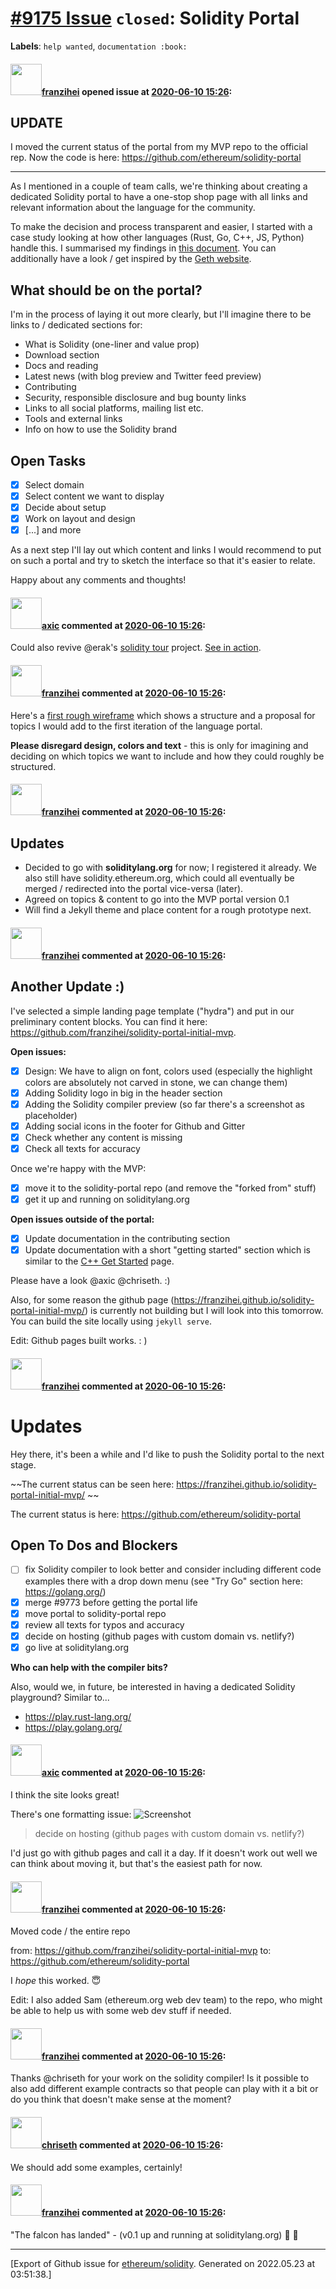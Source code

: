 # [\#9175 Issue](https://github.com/ethereum/solidity/issues/9175) `closed`: Solidity Portal
**Labels**: `help wanted`, `documentation :book:`


#### <img src="https://avatars.githubusercontent.com/u/41991517?u=d38fd5e811dbe132e39a53055c0f42da30820216&v=4" width="50">[franzihei](https://github.com/franzihei) opened issue at [2020-06-10 15:26](https://github.com/ethereum/solidity/issues/9175):

## UPDATE
I moved the current status of the portal from my MVP repo to the official rep. Now the code is here: https://github.com/ethereum/solidity-portal

---

As I mentioned in a couple of team calls, we're thinking about creating a dedicated Solidity portal to have a one-stop shop page with all links and relevant information about the language for the community.

To make the decision and process transparent and easier, I started with a case study looking at how other languages (Rust, Go, C++, JS, Python) handle this. I summarised my findings in [this document](https://docs.google.com/document/d/1TAY1x2pitkLyNtojT_J61SucNMrc61GmdmYsLaesRjg/edit?usp=sharing). You can additionally have a look / get inspired by the [Geth website](https://geth.ethereum.org/).

## What should be on the portal?

I'm in the process of laying it out more clearly, but I'll imagine there to be links to / dedicated sections for: 
- What is Solidity (one-liner and value prop)
- Download section
- Docs and reading 
- Latest news (with blog preview and Twitter feed preview)
- Contributing
- Security, responsible disclosure and bug bounty links
- Links to all social platforms, mailing list etc.
- Tools and external links
- Info on how to use the Solidity brand

## Open Tasks

- [x] Select domain
- [x] Select content we want to display 
- [x] Decide about setup
- [x] Work on layout and design
- [x] [...] and more 

As a next step I'll lay out which content and links I would recommend to put on such a portal and try to sketch the interface so that it's easier to relate. 

Happy about any comments and thoughts!

#### <img src="https://avatars.githubusercontent.com/u/20340?v=4" width="50">[axic](https://github.com/axic) commented at [2020-06-10 15:26](https://github.com/ethereum/solidity/issues/9175#issuecomment-642091467):

Could also revive @erak's [solidity tour](https://github.com/erak/solidity-tour) project. [See in action](https://erak.github.io/solidity-tour).

#### <img src="https://avatars.githubusercontent.com/u/41991517?u=d38fd5e811dbe132e39a53055c0f42da30820216&v=4" width="50">[franzihei](https://github.com/franzihei) commented at [2020-06-10 15:26](https://github.com/ethereum/solidity/issues/9175#issuecomment-658871049):

Here's a [first rough wireframe](https://docs.google.com/presentation/d/1pmxEp6tv4nH8hr4_I-YApPqtDG-Pa2i48uW7KR62ljM/edit?usp=sharing) which shows a structure and a proposal for topics I would add to the first iteration of the language portal.

**Please disregard design, colors and text** - this is only for imagining and deciding on which topics we want to include and how they could roughly be structured.

#### <img src="https://avatars.githubusercontent.com/u/41991517?u=d38fd5e811dbe132e39a53055c0f42da30820216&v=4" width="50">[franzihei](https://github.com/franzihei) commented at [2020-06-10 15:26](https://github.com/ethereum/solidity/issues/9175#issuecomment-659537769):

## Updates
- Decided to go with **soliditylang.org** for now; I registered it already. We also still have solidity.ethereum.org, which could all eventually be merged / redirected into the portal vice-versa (later).
- Agreed on topics & content to go into the MVP portal version 0.1
- Will find a Jekyll theme and place content for a rough prototype next.

#### <img src="https://avatars.githubusercontent.com/u/41991517?u=d38fd5e811dbe132e39a53055c0f42da30820216&v=4" width="50">[franzihei](https://github.com/franzihei) commented at [2020-06-10 15:26](https://github.com/ethereum/solidity/issues/9175#issuecomment-661971636):

## Another Update :)

I've selected a simple landing page template ("hydra") and put in our preliminary content blocks. You can find it here: https://github.com/franzihei/solidity-portal-initial-mvp. 

**Open issues:** 

- [x] Design: We have to align on font, colors used (especially the highlight colors are absolutely not carved in stone, we can change them)
- [x] Adding Solidity logo in big in the header section
- [x] Adding the Solidity compiler preview (so far there's a screenshot as placeholder)
- [x] Adding social icons in the footer for Github and Gitter
- [x] Check whether any content is missing
- [x] Check all texts for accuracy

Once we're happy with the MVP: 

- [x] move it to the solidity-portal repo (and remove the "forked from" stuff)
- [x] get it up and running on soliditylang.org

**Open issues outside of the portal:** 

- [x] Update documentation in the contributing section
- [x] Update documentation with a short "getting started" section which is similar to the [C++ Get Started](https://isocpp.org/get-started) page.

Please have a look @axic @chriseth. :)

Also, for some reason the github page (https://franzihei.github.io/solidity-portal-initial-mvp/) is currently not building but I will look into this tomorrow. You can build the site locally using `jekyll serve`.

Edit: Github pages built works. : )

#### <img src="https://avatars.githubusercontent.com/u/41991517?u=d38fd5e811dbe132e39a53055c0f42da30820216&v=4" width="50">[franzihei](https://github.com/franzihei) commented at [2020-06-10 15:26](https://github.com/ethereum/solidity/issues/9175#issuecomment-693303242):

# Updates

Hey there, it's been a while and I'd like to push the Solidity portal to the next stage. 

~~The current status can be seen here: https://franzihei.github.io/solidity-portal-initial-mvp/ ~~

The current status is here: https://github.com/ethereum/solidity-portal

## Open To Dos and Blockers

- [ ] fix Solidity compiler to look better and consider including different code examples there with a drop down menu (see "Try Go" section here: https://golang.org/)
- [x] merge #9773 before getting the portal life
- [x] move portal to solidity-portal repo
- [x] review all texts for typos and accuracy
- [x] decide on hosting (github pages with custom domain vs. netlify?)
- [x] go live at soliditylang.org

**Who can help with the compiler bits?**

Also, would we, in future, be interested in having a dedicated Solidity playground? Similar to...
- https://play.rust-lang.org/
- https://play.golang.org/

#### <img src="https://avatars.githubusercontent.com/u/20340?v=4" width="50">[axic](https://github.com/axic) commented at [2020-06-10 15:26](https://github.com/ethereum/solidity/issues/9175#issuecomment-694092812):

I think the site looks great!

There's one formatting  issue:
![Screenshot](https://user-images.githubusercontent.com/20340/93447990-fa9e9300-f8ca-11ea-9b2a-630e8247ff87.png)

> decide on hosting (github pages with custom domain vs. netlify?)

I'd just go with github pages and call it a day. If it doesn't work out well we can think about moving it, but that's the easiest path for now.

#### <img src="https://avatars.githubusercontent.com/u/41991517?u=d38fd5e811dbe132e39a53055c0f42da30820216&v=4" width="50">[franzihei](https://github.com/franzihei) commented at [2020-06-10 15:26](https://github.com/ethereum/solidity/issues/9175#issuecomment-694137789):

Moved code / the entire repo

from: https://github.com/franzihei/solidity-portal-initial-mvp
to: https://github.com/ethereum/solidity-portal

I *hope* this worked. 😇 

Edit: I also added Sam (ethereum.org web dev team) to the repo, who might be able to help us with some web dev stuff if needed.

#### <img src="https://avatars.githubusercontent.com/u/41991517?u=d38fd5e811dbe132e39a53055c0f42da30820216&v=4" width="50">[franzihei](https://github.com/franzihei) commented at [2020-06-10 15:26](https://github.com/ethereum/solidity/issues/9175#issuecomment-702635368):

Thanks @chriseth for your work on the solidity compiler! Is it possible to also add different example contracts so that people can play with it a bit or do you think that doesn't make sense at the moment?

#### <img src="https://avatars.githubusercontent.com/u/9073706?v=4" width="50">[chriseth](https://github.com/chriseth) commented at [2020-06-10 15:26](https://github.com/ethereum/solidity/issues/9175#issuecomment-707847880):

We should add some examples, certainly!

#### <img src="https://avatars.githubusercontent.com/u/41991517?u=d38fd5e811dbe132e39a53055c0f42da30820216&v=4" width="50">[franzihei](https://github.com/franzihei) commented at [2020-06-10 15:26](https://github.com/ethereum/solidity/issues/9175#issuecomment-717304325):

"The falcon has landed" - (v0.1 up and running at soliditylang.org) 🦅 🥳


-------------------------------------------------------------------------------



[Export of Github issue for [ethereum/solidity](https://github.com/ethereum/solidity). Generated on 2022.05.23 at 03:51:38.]
